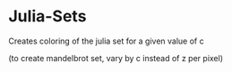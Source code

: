 # Julia-Sets
Creates coloring of the julia set for a given value of c

(to create mandelbrot set, vary by c instead of z per pixel)
